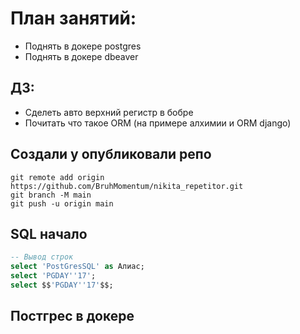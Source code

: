 # План занятий:
* Поднять в докере postgres
* Поднять в докере dbeaver

## ДЗ:
* Сделеть авто верхний регистр в бобре
* Почитать что такое ORM (на примере алхимии и ORM django)

## Создали у опубликовали репо
```shell
git remote add origin https://github.com/BruhMomentum/nikita_repetitor.git
git branch -M main
git push -u origin main
```

## SQL начало
```sql
-- Вывод строк
select 'PostGresSQL' as Алиас; 
select 'PGDAY''17';
select $$'PGDAY''17'$$; 
```

## Постгрес в докере
```shell

```
